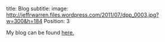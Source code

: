 title: Blog
subtitle: 
image: http://jeffrwarren.files.wordpress.com/2011/07/dpp_0003.jpg?w=300&h=184
Position: 3

My blog can be found [here.](http://jeffrwarren.wordpress.com/blog/)
